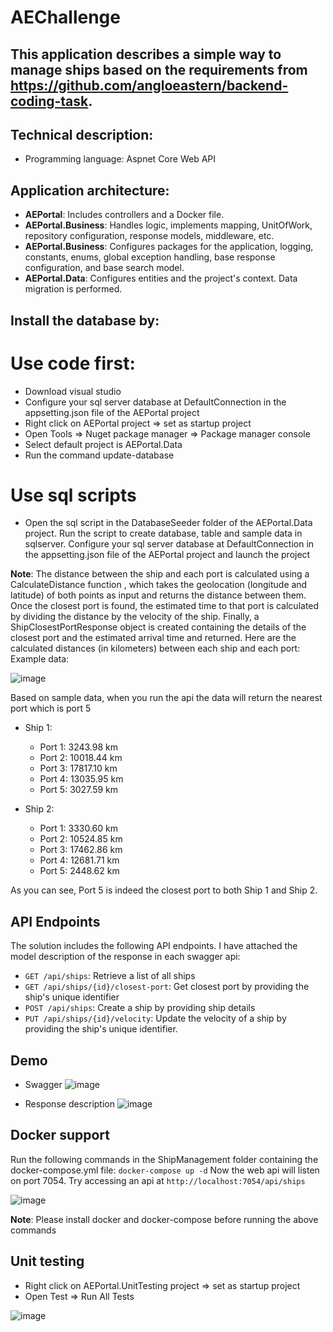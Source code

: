 # AEChallenge
## This application describes a simple way to manage ships based on the requirements from https://github.com/angloeastern/backend-coding-task.

## Technical description:
- Programming language: Aspnet Core Web API
## Application architecture:
- **AEPortal**: Includes controllers and a Docker file.
- **AEPortal.Business**: Handles logic, implements mapping, UnitOfWork, repository configuration, response models, middleware, etc.
- **AEPortal.Business**: Configures packages for the application, logging, constants, enums, global exception handling, base response configuration, and base search model.
- **AEPortal.Data**: Configures entities and the project's context. Data migration is performed.

## Install the database by:
# Use code first:
- Download visual studio
- Configure your sql server database at DefaultConnection in the appsetting.json file of the AEPortal project
- Right click on AEPortal project => set as startup project
- Open Tools => Nuget package manager => Package manager console
- Select default project is AEPortal.Data
- Run the command update-database
# Use sql scripts
- Open the sql script in the DatabaseSeeder folder of the AEPortal.Data project. Run the script to create database, table and sample data in sqlserver. Configure your sql server database at DefaultConnection in the appsetting.json file of the AEPortal project and launch the project

**Note**:
The distance between the ship and each port is calculated using a CalculateDistance function , which takes the geolocation (longitude and latitude) of both points as input and returns the distance between them. Once the closest port is found, the estimated time to that port is calculated by dividing the distance by the velocity of the ship. Finally, a ShipClosestPortResponse object is created containing the details of the closest port and the estimated arrival time and returned. Here are the calculated distances (in kilometers) between each ship and each port:
Example data:

![image](https://github.com/ThanhDeveloper/AEChallenge/assets/48196420/f33184a6-fbe7-4c20-9c21-35ed81dffcc7)

Based on sample data, when you run the api the data will return the nearest port which is port 5

- Ship 1:
  - Port 1: 3243.98 km
  - Port 2: 10018.44 km
  - Port 3: 17817.10 km
  - Port 4: 13035.95 km
  - Port 5: 3027.59 km

- Ship 2:
  - Port 1: 3330.60 km
  - Port 2: 10524.85 km
  - Port 3: 17462.86 km
  - Port 4: 12681.71 km
  - Port 5: 2448.62 km

As you can see, Port 5 is indeed the closest port to both Ship 1 and Ship 2.

## API Endpoints
The solution includes the following API endpoints. I have attached the model description of the response in each swagger api:

- `GET /api/ships`: Retrieve a list of all ships
- `GET /api/ships/{id}/closest-port`: Get closest port by providing the ship's unique identifier
- `POST /api/ships`: Create a ship by providing ship details
- `PUT /api/ships/{id}/velocity`: Update the velocity of a ship by providing the ship's unique identifier.

## Demo
- Swagger
![image](https://github.com/ThanhDeveloper/AEChallenge/assets/48196420/08bb3dca-1c2e-4788-9eb2-d42b30be0092)

- Response description
![image](https://github.com/ThanhDeveloper/AEChallenge/assets/48196420/58c8edd9-b6f3-4257-80ac-308257cf2084)

## Docker support
Run the following commands in the ShipManagement folder containing the docker-compose.yml file:
```docker-compose up -d```
Now the web api will listen on port 7054. Try accessing an api at
``` http://localhost:7054/api/ships ```

![image](https://github.com/ThanhDeveloper/AEChallenge/assets/48196420/d0e71894-2bbb-4265-b417-cb56b84c3348)

**Note**: Please install docker and docker-compose before running the above commands

## Unit testing
- Right click on AEPortal.UnitTesting project => set as startup project
- Open Test => Run All Tests

![image](https://github.com/ThanhDeveloper/AEChallenge/assets/48196420/37d37d7f-f3ce-4cbb-99d4-c40529e4b46d)
